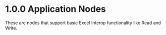 # 1.0.0 Application Nodes

These are nodes that support basic Excel Interop functionality like Read and Write.

